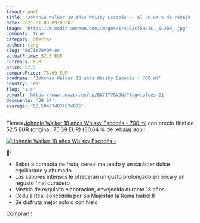 ```yaml
---
layout: post
title: 'Johnnie Walker 18 años Whisky Escocés -  al 30.64 % de rebaja'
date: 2021-01-09 09:09:07
image: 'https://m.media-amazon.com/images/I/416JcTSH2iL._SL200_.jpg'
comments: true
category: ofertas
author: ring
slug: 'B071Y78V9W-es'
actualPrice: 52.5 EUR
currency: EUR
price: 52.5
comparePrice: 75.69 EUR
prodname: 'Johnnie Walker 18 años Whisky Escocés - 700 ml'
country: 'es'
flag: '🇪🇸'
buyurl: 'https://www.amazon.es/dp/B071Y78V9W/?tag=tolees-21'
descuento: '30.64'
average: '58.504074074074076'
---
```


Tienes [Johnnie Walker 18 años Whisky Escocés - 700 ml](https://www.amazon.es/dp/B071Y78V9W/?tag=tolees-21) con precio final de  52.5 EUR (original: 75.69 EUR) (30.64 %  de rebaja) aqui!

[![Johnnie Walker 18 años Whisky Escocés - ](https://m.media-amazon.com/images/I/416JcTSH2iL._SL200_.jpg)](https://www.amazon.es/dp/B071Y78V9W/?tag=tolees-21)

🔎:

- Sabor a compota de fruta, cereal malteado y un carácter dulce equilibrado y ahumado
- Los sabores intensos le ofrecerán un gusto prolongado en boca y un regusto final duradero
- Mezcla de exquisita elaboración, envejecida durante 18 años
- Cédula Real concedida por Su Majestad la Reina Isabel II
- Se disfruta mejor solo o con hielo

[Comprar!!!](https://www.amazon.es/dp/B071Y78V9W/?tag=tolees-21)
